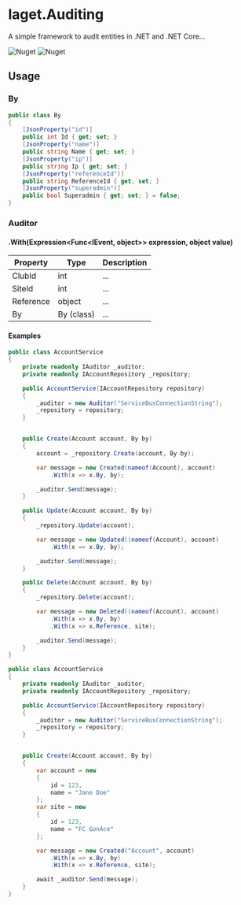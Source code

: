 ﻿# laget.Auditing
A simple framework to audit entities in .NET and .NET Core...

![Nuget](https://img.shields.io/nuget/v/laget.Auditing)
![Nuget](https://img.shields.io/nuget/dt/laget.Auditing)

## Usage
### By
```c#
public class By
{
    [JsonProperty("id")]
    public int Id { get; set; }
    [JsonProperty("name")]
    public string Name { get; set; }
    [JsonProperty("ip")]
    public string Ip { get; set; }
    [JsonProperty("referenceId")]
    public string ReferenceId { get; set; }
    [JsonProperty("superadmin")]
    public bool Superadmin { get; set; } = false;
}
```

### Auditor
#### .With(Expression<Func<IEvent, object>> expression, object value)
| Property  | Type       | Description   |
| --------- | ---------- | ------------- |
| ClubId    | int        | ...           |
| SiteId    | int        | ...           |
| Reference | object     | ...           |
| By        | By (class) | ...           |

#### Examples
```c#
public class AccountService
{
    private readonly IAuditor _auditor;
    private readonly IAccountRepository _repository;

    public AccountService(IAccountRepository repository)
    {
        _auditor = new Auditor("ServiceBusConnectionString");
        _repository = repository;
    }


    public Create(Account account, By by)
    {
        account = _repository.Create(account, By by);

        var message = new Created(nameof(Account), account)
            .With(x => x.By, by);

        _auditor.Send(message);
    }

    public Update(Account account, By by)
    {
        _repository.Update(account);

        var message = new Updated((nameof(Account), account)
            .With(x => x.By, by);

        _auditor.Send(message);
    }

    public Delete(Account account, By by)
    {
        _repository.Delete(account);

        var message = new Deleted((nameof(Account), account)
            .With(x => x.By, by)
            .With(x => x.Reference, site);

        _auditor.Send(message);
    }
}
```

```c#
public class AccountService
{
    private readonly IAuditor _auditor;
    private readonly IAccountRepository _repository;

    public AccountService(IAccountRepository repository)
    {
        _auditor = new Auditor("ServiceBusConnectionString");
        _repository = repository;
    }


    public Create(Account account, By by)
    {
        var account = new
        {
            id = 123,
            name = "Jane Doe"
        };
        var site = new
        {
            id = 123,
            name = "FC GonAce"
        };

        var message = new Created("Account", account)
            .With(x => x.By, by)
            .With(x => x.Reference, site);

        await _auditor.Send(message);
    }
}
```
